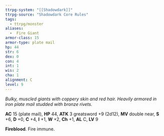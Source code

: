 ```yaml
---
ttrpg-system: "[[Shadowdark]]"
ttrpg-source: "Shadowdark Core Rules"
tags:
  - ttrpg/monster
aliases:
  -  Fire Giant
armor-class: 15
armor-type: plate mail
hp: 44
str: 6
dex: 0
con: 4
int: 1
wis: 2
cha: 1
alignment: C
level: 9
---
```


_Bulky, muscled giants with coppery skin and red hair. Heavily armored in iron plate mail studded with bronze rivets._

**AC** 15 (plate mail), **HP** 44, **ATK** 3 greatsword +9 (2d12), **MV** double near, **S** +6, **D** +0, **C** +4, **I** +1, **W** +2, **Ch** +1, **AL** C, **LV** 9

**Fireblood**. Fire immune.

